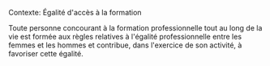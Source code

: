 Contexte: Égalité d'accès à la formation

Toute personne concourant à la formation professionnelle tout au long de la vie est formée aux règles relatives à l'égalité professionnelle entre les femmes et les hommes et contribue, dans l'exercice de son activité, à favoriser cette égalité.